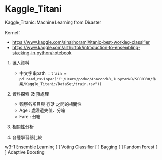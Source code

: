 # Kaggle_Titani
Kaggle_Titanic: Machine Learning from Disaster

Kernel：
- https://www.kaggle.com/sinakhorami/titanic-best-working-classifier
- https://www.kaggle.com/arthurtok/introduction-to-ensembling-stacking-in-python/notebook

1. 匯入資料
	- 中文字串path ：`train = pd.read_csv(open("C:/Users/poduo/Anaconda3_JupyterNB/SC00030/作業/Kaggle_Titanic/DataSet/train.csv"))`

1. 資料探索 及 預處理
	- 觀察各項目與 存活 之間的相關性
	- Age : 處理遺失值、分箱
	- Fare : 分箱
	
1. 相關性分析

1. 各種學習器比較

w3-1 Ensemble Learning
[ ] Voting Classifier
[ ] Bagging
[ ] Random Forest
[ ] Adaptive Boosting